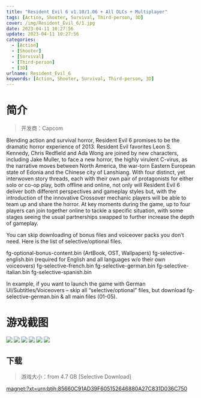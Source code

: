 ```yaml
---
title: "Resident Evil 6 v1.10/1.06 + All DLCs + Multiplayer"
tags: [Action, Shooter, Survival, Third-person, 3D]
cover: /img/Resident_Evil_6/1.jpg
date: 2023-04-11 10:27:56
update: 2023-04-11 10:27:56
categories: 
  - [Action]
  - [Shooter]
  - [Survival]
  - [Third-person]
  - [3D]
urlname: Resident_Evil_6
keywords: [Action, Shooter, Survival, Third-person, 3D]
---
```

# 简介

> 开发商：Capcom

Blending action and survival horror, Resident Evil 6 promises to be the dramatic horror experience of 2013. Resident Evil favorites Leon S. Kennedy, Chris Redfield and Ada Wong are joined by new characters, including Jake Muller, to face a new horror, the highly virulent C-virus, as the narrative moves between North America, the war-torn Eastern European state of Edonia and the Chinese city of Lanshiang.
With four distinct, yet interwoven story threads, each with their own pair of protagonists for either solo or co-op play, both offline and online, not only will Resident Evil 6 deliver both different perspectives and gameplay styles but, with the introduction of the innovative Crossover mechanic players will be able to team up and share the horror. At key moments during the game, up to four players can join together online to tackle a specific situation, with some stages seeing the usual partnerships swapped to further increase the depth of gameplay.

You can skip downloading of bonus files and voiceover packs you don’t need. Here is the list of selective/optional files.

fg-optional-bonus-content.bin (ArtBook, OST, Wallpapers)
fg-selective-english.bin (required for English and all languages w/o their own voiceovers)
fg-selective-french.bin
fg-selective-german.bin
fg-selective-italian.bin
fg-selective-spanish.bin

In example, if you want to launch the game with German UI/Subtitles/Voiceovers  – skip all “selective/optional” files, but download fg-selective-german.bin & all main files (01-05).

# 游戏截图

![](/img/Resident_Evil_6/2.jpg)
![](/img/Resident_Evil_6/3.jpg)
![](/img/Resident_Evil_6/4.jpg)
![](/img/Resident_Evil_6/5.jpg)
![](/img/Resident_Evil_6/6.jpg)
![](/img/Resident_Evil_6/7.jpg)


## 下载

> 游戏大小：from 4.7 GB [Selective Download]

[magnet:?xt=urn:btih:85660C91AD39F605152646880A27C831D036C750](magnet:?xt=urn:btih:85660C91AD39F605152646880A27C831D036C750)